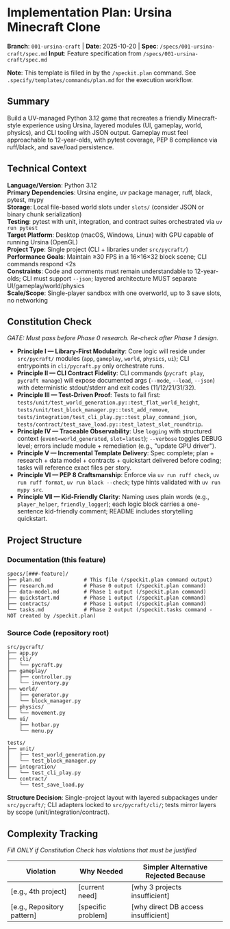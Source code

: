 # Implementation Plan: Ursina Minecraft Clone

**Branch**: `001-ursina-craft` | **Date**: 2025-10-20 | **Spec**: `/specs/001-ursina-craft/spec.md`
**Input**: Feature specification from `/specs/001-ursina-craft/spec.md`

**Note**: This template is filled in by the `/speckit.plan` command. See `.specify/templates/commands/plan.md` for the execution workflow.

## Summary

Build a UV-managed Python 3.12 game that recreates a friendly Minecraft-style experience using Ursina, layered modules (UI, gameplay, world, physics), and CLI tooling with JSON output. Gameplay must feel approachable to 12-year-olds, with pytest coverage, PEP 8 compliance via ruff/black, and save/load persistence.

## Technical Context

<!--
  ACTION REQUIRED: Replace the content in this section with the technical details
  for the project. The structure here is presented in advisory capacity to guide
  the iteration process.
-->

**Language/Version**: Python 3.12  
**Primary Dependencies**: Ursina engine, uv package manager, ruff, black, pytest, mypy  
**Storage**: Local file-based world slots under `slots/` (consider JSON or binary chunk serialization)  
**Testing**: pytest with unit, integration, and contract suites orchestrated via `uv run pytest`  
**Target Platform**: Desktop (macOS, Windows, Linux) with GPU capable of running Ursina (OpenGL)  
**Project Type**: Single project (CLI + libraries under `src/pycraft/`)  
**Performance Goals**: Maintain ≥30 FPS in a 16×16×32 block scene; CLI commands respond <2s  
**Constraints**: Code and comments must remain understandable to 12-year-olds; CLI must support `--json`; layered architecture MUST separate UI/gameplay/world/physics  
**Scale/Scope**: Single-player sandbox with one overworld, up to 3 save slots, no networking

## Constitution Check

*GATE: Must pass before Phase 0 research. Re-check after Phase 1 design.*

- **Principle I — Library-First Modularity**: Core logic will reside under `src/pycraft/` modules (`app`, `gameplay`, `world`, `physics`, `ui`); CLI entrypoints in `cli/pycraft.py` only orchestrate runs.
- **Principle II — CLI Contract Fidelity**: CLI commands (`pycraft play`, `pycraft manage`) will expose documented args (`--mode`, `--load`, `--json`) with deterministic stdout/stderr and exit codes (11/12/21/31/32).
- **Principle III — Test-Driven Proof**: Tests to fail first: `tests/unit/test_world_generation.py::test_flat_world_height`, `tests/unit/test_block_manager.py::test_add_remove`, `tests/integration/test_cli_play.py::test_play_command_json`, `tests/contract/test_save_load.py::test_latest_slot_roundtrip`.
- **Principle IV — Traceable Observability**: Use `logging` with structured context (`event=world_generated`, `slot=latest`); `--verbose` toggles DEBUG level; errors include module + remediation (e.g., "update GPU driver").
- **Principle V — Incremental Template Delivery**: Spec complete; plan + research + data model + contracts + quickstart delivered before coding; tasks will reference exact files per story.
- **Principle VI — PEP 8 Craftsmanship**: Enforce via `uv run ruff check`, `uv run ruff format`, `uv run black --check`; type hints validated with `uv run mypy src`.
- **Principle VII — Kid-Friendly Clarity**: Naming uses plain words (e.g., `player_helper`, `friendly_logger`); each logic block carries a one-sentence kid-friendly comment; README includes storytelling quickstart.

## Project Structure

### Documentation (this feature)

```
specs/[###-feature]/
├── plan.md              # This file (/speckit.plan command output)
├── research.md          # Phase 0 output (/speckit.plan command)
├── data-model.md        # Phase 1 output (/speckit.plan command)
├── quickstart.md        # Phase 1 output (/speckit.plan command)
├── contracts/           # Phase 1 output (/speckit.plan command)
└── tasks.md             # Phase 2 output (/speckit.tasks command - NOT created by /speckit.plan)
```

### Source Code (repository root)
<!--
  ACTION REQUIRED: Replace the placeholder tree below with the concrete layout
  for this feature. Delete unused options and expand the chosen structure with
  real paths (e.g., apps/admin, packages/something). The delivered plan must
  not include Option labels.
-->

```
src/pycraft/
├── app.py
├── cli/
│   └── pycraft.py
├── gameplay/
│   ├── controller.py
│   └── inventory.py
├── world/
│   ├── generator.py
│   └── block_manager.py
├── physics/
│   └── movement.py
└── ui/
    ├── hotbar.py
    └── menu.py

tests/
├── unit/
│   ├── test_world_generation.py
│   └── test_block_manager.py
├── integration/
│   └── test_cli_play.py
└── contract/
    └── test_save_load.py
```

**Structure Decision**: Single-project layout with layered subpackages under `src/pycraft/`; CLI adapters locked to `src/pycraft/cli/`; tests mirror layers by scope (unit/integration/contract).

## Complexity Tracking

*Fill ONLY if Constitution Check has violations that must be justified*

| Violation | Why Needed | Simpler Alternative Rejected Because |
|-----------|------------|-------------------------------------|
| [e.g., 4th project] | [current need] | [why 3 projects insufficient] |
| [e.g., Repository pattern] | [specific problem] | [why direct DB access insufficient] |

